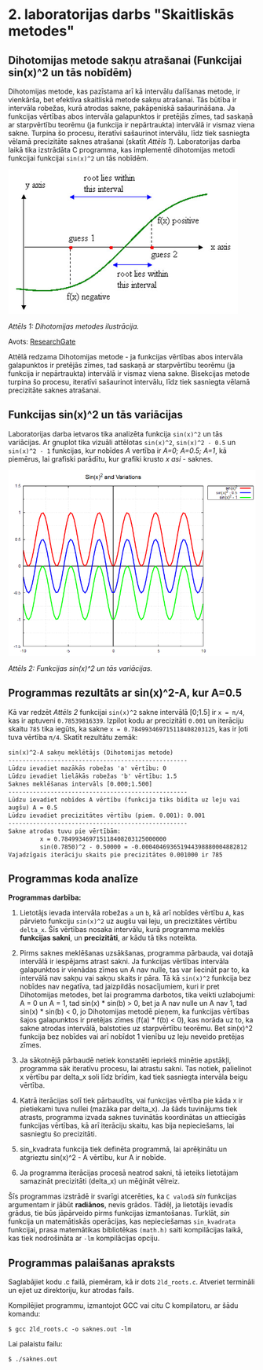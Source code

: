 # 2. laboratorijas darbs "Skaitliskās metodes"
## Dihotomijas metode sakņu atrašanai (Funkcijai sin(x)^2 un tās nobīdēm)

Dihotomijas metode, kas pazīstama arī kā intervālu dalīšanas metode, ir vienkārša, bet efektīva skaitliskā metode sakņu atrašanai. Tās būtība ir intervāla robežas, kurā atrodas sakne, pakāpeniskā sašaurināšana. Ja funkcijas vērtības abos intervāla galapunktos ir pretējās zīmes, tad saskaņā ar starpvērtību teorēmu (ja funkcija ir nepārtraukta) intervālā ir vismaz viena sakne. Turpina šo procesu, iteratīvi sašaurinot intervālu, līdz tiek sasniegta vēlamā precizitāte saknes atrašanai (skatīt *Attēls 1*). Laboratorijas darba laikā tika izstrādāta C programma, kas implementē dihotomijas metodi funkcijai funkcijai `sin(x)^2` un tās nobīdēm.

![Dihotomijas metodes ilustrācija](bildes/Bisection-method.jpg)

*Attēls 1: Dihotomijas metodes ilustrācija.*

Avots: [ResearchGate]([https://www.example.com](https://www.researchgate.net/figure/Bisection-method-This-Bisection-method-states-that-if-fx-is-continuous-which-is-defined_fig2_336638530))


Attēlā redzama Dihotomijas metode - ja funkcijas vērtības abos intervāla galapunktos ir pretējās zīmes, tad saskaņā ar starpvērtību teorēmu (ja funkcija ir nepārtraukta) intervālā ir vismaz viena sakne. Bisekcijas metode turpina šo procesu, iteratīvi sašaurinot intervālu, līdz tiek sasniegta vēlamā precizitāte saknes atrašanai.

## Funkcijas sin(x)^2 un tās variācijas

Laboratorijas darba ietvaros tika analizēta funkcija `sin(x)^2` un tās variācijas. Ar gnuplot tika vizuāli attēlotas `sin(x)^2`, `sin(x)^2 - 0.5` un `sin(x)^2 - 1` funkcijas, kur nobīdes _A_ vertība ir _A=0; A=0.5; A=1_, kā piemērus, lai grafiski parādītu, kur grafiki krusto _x asi_ - saknes.

![Funkcijas `sin(x)^2` un tās variācijas](bildes/sinkvadrats.png)

*Attēls 2: Funkcijas sin(x)^2 un tās variācijas.*

## Programmas rezultāts ar sin(x)^2-A, kur A=0.5
Kā var redzēt *Attēls 2* funkcijai `sin(x)^2` sakne intervālā [0;1.5] ir `x = π/4`, kas ir aptuveni `0.78539816339`. Izpilot kodu ar precizitāti `0.001` un iterāciju skaitu `785`  tika iegūts, ka sakne `x = 0.784993469715118408203125`, kas ir ļoti tuva vērtība `π/4`. Skatīt rezultātu zemāk:
```shell
sin(x)^2-A sakņu meklētājs (Dihotomijas metode)
---------------------------------------------------
Lūdzu ievadiet mazākās robežas 'a' vērtību: 0
Lūdzu ievadiet lielākās robežas 'b' vērtību: 1.5
Saknes meklēšanas intervāls [0.000;1.500]
---------------------------------------------------
Lūdzu ievadiet nobīdes A vērtību (funkcija tiks bīdīta uz leju vai augšu) A = 0.5
Lūdzu ievadiet precizitātes vērtību (piem. 0.001): 0.001
---------------------------------------------------
Sakne atrodas tuvu pie vērtībām: 
         x = 0.784993469715118408203125000000
         sin(0.7850)^2 - 0.50000 = -0.000404693651944398880004882812
Vajadzīgais iterāciju skaits pie precizitātes 0.001000 ir 785
```
## Programmas koda analīze

**Programmas darbība:**

1. Lietotājs ievada intervāla robežas `a` un `b`, kā arī nobīdes vērtību `A`, kas pārvieto funkciju `sin(x)^2` uz augšu vai leju, un precizitātes vērtību `delta_x`. Šīs vērtības nosaka intervālu, kurā programma meklēs **funkcijas sakni**, un **precizitāti**, ar kādu tā tiks noteikta.

2. Pirms saknes meklēšanas uzsākšanas, programma pārbauda, vai dotajā intervālā ir iespējams atrast sakni. Ja funkcijas vērtības intervāla galapunktos ir vienādas zīmes un A nav nulle, tas var liecināt par to, ka intervālā nav sakņu vai sakņu skaits ir pāra. Tā kā `sin(x)^2` funkcija bez nobīdes nav negatīva, tad jaizpildās nosacījumiem, kuri ir pret Dihotomijas metodes, bet lai programma darbotos, tika veikti uzlabojumi:
A = 0 un A = 1, tad sin(x) * sin(b) > 0, bet ja A nav nulle un A nav 1, tad sin(x) * sin(b) < 0, jo Dihotomijas metodē pieņem, ka funkcijas vērtības šajos galapunktos ir pretējas zīmes (f(a) * f(b) < 0), kas norāda uz to, ka sakne atrodas intervālā, balstoties uz starpvērtību teorēmu. Bet sin(x)^2 funkcija bez nobīdes vai arī nobīdot 1 vienību uz leju neveido pretējas zīmes.

3. Ja sākotnējā pārbaudē netiek konstatēti iepriekš minētie apstākļi, programma sāk iteratīvu procesu, lai atrastu sakni. Tas notiek, palielinot x vērtību par delta_x soli līdz brīdim, kad tiek sasniegta intervāla beigu vērtība.

4. Katrā iterācijas solī tiek pārbaudīts, vai funkcijas vērtība pie kāda x ir pietiekami tuva nullei (mazāka par delta_x). Ja šāds tuvinājums tiek atrasts, programma izvada saknes tuvinātās koordinātas un attiecīgās funkcijas vērtības, kā arī iterāciju skaitu, kas bija nepieciešams, lai sasniegtu šo precizitāti.

5. sin_kvadrata funkcija tiek definēta programmā, lai aprēķinātu un atgrieztu sin(x)^2 - A vērtību, kur A ir nobīde.

6. Ja programma iterācijas procesā neatrod sakni, tā ieteiks lietotājam samazināt precizitāti (delta_x) un mēģināt vēlreiz.

Šīs programmas izstrādē ir svarīgi atcerēties, ka `C valodā` _sin_ funkcijas argumentam ir jābūt **radiānos**, nevis grādos. Tādēļ, ja lietotājs ievadīs grādus, tie būs jāpārveido pirms funkcijas izmantošanas. Turklāt, _sin_ funkcija un matemātiskās operācijas, kas nepieciešamas `sin_kvadrata` funkcijai, prasa matemātikas bibliotēkas `(math.h)` saiti kompilācijas laikā, kas tiek nodrošināta ar `-lm` kompilācijas opciju.

## Programmas palaišanas apraksts

Saglabājiet kodu .c failā, piemēram, kā ir dots `2ld_roots.c`.
Atveriet termināli un ejiet uz direktoriju, kur atrodas fails.

Kompilējiet programmu, izmantojot GCC vai citu C kompilatoru, ar šādu komandu:
```shell
$ gcc 2ld_roots.c -o saknes.out -lm
```
Lai palaistu failu:
```shell
$ ./saknes.out
```
